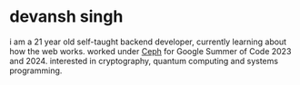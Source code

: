 # devansh singh

i am a 21 year old self-taught backend developer, currently learning about how the web works. worked under [Ceph](https://github.com/ceph) for Google Summer of Code 2023 and 2024. interested in cryptography, quantum computing and systems programming.

